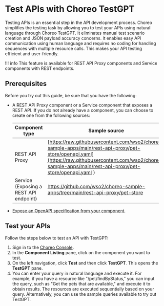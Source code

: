 # Test APIs with Choreo TestGPT

Testing APIs is an essential step in the API development process. Choreo simplifies the testing task by allowing you to test your APIs using natural language through Choreo TestGPT. It eliminates manual test scenario creation and JSON payload accuracy concerns. It enables easy API communication using human language and requires no coding for handling sequences with multiple resource calls. This makes your API testing efficient and user-friendly.


!!! info
    This feature is available for REST API Proxy components and Service components with REST endpoints.

## Prerequisites

Before you try out this guide, be sure that you have the following:
  
- A REST API Proxy component or a Service component that exposes a REST API. 
If you do not already have a component, you can choose to create one from the following sources:

    | Component type |Sample source                                       | Reference documentation      |
    |----------------|----------------------------------------------------|------------------------------|
    | REST API Proxy| [https://raw.githubusercontent.com/wso2/choreo-sample-apps/main/rest-api-proxy/pet-store/openapi.yaml](https://raw.githubusercontent.com/wso2/choreo-sample-apps/main/rest-api-proxy/pet-store/openapi.yaml ) | [Develop a REST API Proxy ](../develop-components/develop-a-rest-api-proxy.md) | 
    | Service (Exposing a REST API endpoint)| [https://github.com/wso2/choreo-sample-apps/tree/main/rest-api-proxy/pet-store ](https://github.com/wso2/choreo-sample-apps/tree/main/rest-api-proxy/pet-store ) |[Develop a REST API](../develop-components/develop-services/develop-a-rest-api.md) |

- [Expose an OpenAPI specification from your component](https://wso2.com/choreo/docs/develop-components/configure-endpoints/#learn-the-endpointsyaml-file).

## Test your APIs

Follow the steps below to test an API with TestGPT: 

1. Sign in to the [Choreo Console](https://console.choreo.dev/).
2. In the **Component Listing** pane, click on the component you want to test.
3. On the left navigation, click **Test** and then click **TestGPT**. This opens the **TestGPT** pane.
4. You can enter your query in natural language and execute it. For example, if you have a resource like "/pet/findByStatus," you can input the query, such as "Get the pets that are available," and execute it to obtain results. The resources are executed sequentially based on your query. Alternatively, you can use the sample queries available to try out TestGPT. 



